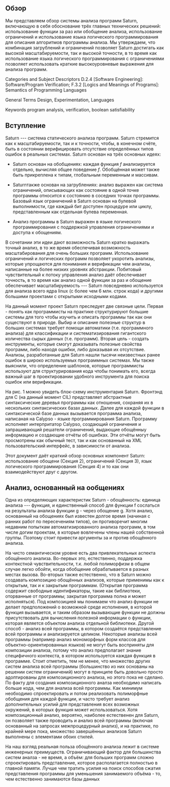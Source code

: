 <!---
% Published in:
% · Proceeding
% PASTE '07 Proceedings of the 7th ACM SIGPLAN-SIGSOFT workshop on Program 
% analysis for software tools and engineering
% Pages 43 - 48
% ACM New York, NY, USA ©2007
% table of contents ISBN: 978-1-59593-595-3 doi>10.1145/1251535.1251543
-->

## Обзор

Мы представляем обзор системы анализа программ Saturn, включающую в себя обоснование трёх главных технических решений: использование функции за раз или обобщение анализа, использование ограничений и использование языка логического программирования для описания алгоритмов программы анализа. Мы утверждаем, что комбинация загрублений и ограничений позволяет Saturn достигать как высокой масштабируемости, так и высокой точности, в то время как использование языка логического программирования с ограничениями позволяет использовать краткие высокоуровневые выражения для анализа программ.

Categories and Subject Descriptors D.2.4 \[Software Engineering\]: Software/Program Verification; F.3.2 \[Logics and Meanings of Programs\]: Semantics of Programming Languages

General Terms Design, Experimentation, Languages

Keywords program analysis, verification, boolean satisfiability

## Вступление

Saturn --- система статического анализа программ. Saturn стремится как к масштабируемости, так и к точности, чтобы, в конечном счёте, быть в состоянии верифицировать отсутствие определённых типов ошибок в реальных системах. Saturn основан на трёх основных идеях:

* Saturn основан на обобщениях: каждая функция $f$ анализируется отдельно, вычисляя общее поведение $f$. Обобщённая может также быть прикреплена к типам, глобальным переменным и массивам.

* Saturnтакже основан на загрублениях: анализ выражен как система ограничений, описывающих как состояние в одной точке программы относится к состоянию в соседних точках программы. Базовый язык ограничений в Saturn основан на булевой выполнимости, где каждый бит доступен процедуре или циклу, представленным как отдельная булева переменная.

* Анализ программы в Saturn выражен в языке логического программирования с поддержкой управления ограничениями и доступа к обощениям.

В сочетании эти идеи дают возможность Saturn кратко выражать точный анализ, в то же время обеспечивая возможность масштабирования для очень больших программ. Использование ограничений и логических программ позволяет укоротить анализы, которые упрощаются для понимания и верификации чем анализы, написанные на более низких уровнях абстракции. Побитовый чувствительный к потоку управления анализ даёт обеспечивает точность, в то время как анализ одной функции за раз и обощение обеспечивает масштабируемость --- Saturn повседневно используется для анализа всего ядра linux (с более чем 6 млн. строк кода) и другими большими проектами с открытыми исходными кодами.

На данный момент проект Saturn преследует две связные цели. Первая - понять как программисты на практике структурируют большие системы для того чтобы изучить и описать программы так как они существуют в природе. Выбир и описание полезные структур в больших системах требует помощи автоматики (т.е. программного анализа) для классификации и систематизирования гигантского количества сырых данных (т.е. программ). Вторая цель - создать инструменты, которые смогут доказывать полезные свойства программ, либо находя ошибки, либо доказывая их отсутствие. Анализы, разработанные для Saturn нашли тысячи неизвестных ранее ошибок в широко используемых программных системах. Мы также выяснили, что определение шаблонов, которые программисты используют для структурирования кода чтобы понимать его, всегда важный шаг в проектировании удобного инструмента для поиска ошибок или верификации.

На рис. 1 можно увидеть блок-схему инструментария Saturn. Фронтэнд для C (на данный момент CIL) представляет абстрактные синтаксические деревья программы как отношения, сохраняя их в нескольких синтаксических базах данных. Далее для каждой функции в синтаксической базе данных вызывается программа анализа, написаная на Calypso - языке программирования Saturn. Программу исполняет интерпритатор Calypso, создающий ограничения и запрашивающий решатели ограничений, выдающие обощённыу информацию и создающие отчёты об ошибках. Эти отчёты могут быть просмотрены как обычный тест, так и как основанный на XML пользовательский интерфейс, в зависимости от анализа.

Этот документ даёт краткий обзор основных компонент Saturn: использование обощени (Секция 2), ограничений (Секция 3), язык логического программирования (Секция 4) и то как они взаимодействуют друг с другом.

## Анализ, основанный на ообщениях

Одна из определяющих характеристик Saturn - обощённость: единица анализа --- функция, и единственный способ для функции f сослаться на результаты анализа функции g - через обощение g. Хотя анализ, основанный на обощениях был известен долгое время (начиная с ранних работ по пересечениям типов), он противоречит многим недавним попыткам автоматизированного анализа программ, в том числе догим проектам, в которые вовлечены члены нашей собственной группы. Поэтому стоит привести аргументы за и против обощённого анализа.

На чисто семантическом уровне есть два привлекательных аспекта обощённого анализа. Во-первых это, естественно, поддержка контекстной чувствительности, т.к. любой полиморфизм в общем случае легко обойти, когда обобщение обрабатывается в разных местах вызова. Во-вторых также естественно, что в Saturn можно создавать композицию обощённых анализов, которые применимы как к открытым, так и к закрытым программам. (Открытая программа содержит свободные идентификаторы, такие как библиотеки, оторванные от программы; закрытая программа полна и может исполняться). Под композицией мы понимаем что анализ функции не делает предположений о возможной среде исполнения, в которой функция вызывается, и таким образом вызывающие функции не должны присутствовать для вычисления полезной информации о функции, которая является объектом анализа отдельной библиотеки. Другой способ - анализ всей программы, в котором создаётся представление всей программы и анализируется целиком. Некоторые анализы всей программы (например анализ мономорфных форм классов для объектно-ориентированных языков) не могут быть восприняты для композиции анализа, потому что анализ предполагает знание специфичного контекста, в котором используется каждая функция в программе. Стоит отметить, тем не менее, что множество других систем анализа всей программы (большинство из них основаны на решении систем ограничений) могут в принципе быть довольно просто адоптированы для композиционного анализа, но этого пока не сделано. По факту для создания композиционного аналза необходимо написать больше кода, чем для анализа всей программы. Как минимум необходимо спроектировать и потом реализовать полиморфные обобщения для каждой функции, и часто требует анализ дополнительных усилий для представления всех возможных окружений, в которых функция может использоваться. Хотя композиционный анализ, вероятно, наиболее естественен для Saturn, он позволяет также проводить и анализ всей программы (включая основанный на запросах межпроцедурный анализ), и на практике, по крайней мере пока, множество завершённых анализов Saturn выполнены с элементами обоих стилей.

На наш взгляд реальная польза обощённого анализа лежит в системе инженерных преимуществ. Ограничивающий фактор для большинства систем аналза - не время, а объём: для больших программ сложно спроектировать представление, которое располагается полностью в главной памяти. Лучше чем тратить усилия на поиск способов сжатия представления программы для уменьшения занимаемого объёма - то, чем естественно занимаются базы данных